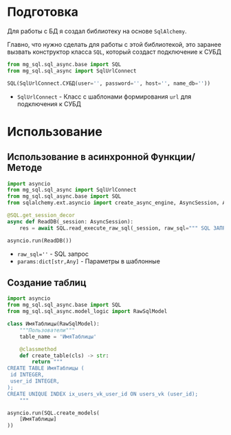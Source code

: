 # Подготовка

Для работы с БД я создал библиотеку на основе `SqlAlchemy`.

Главно, что нужно сделать для работы с этой библиотекой, это заранее вызвать конструктор класса `SQL`, который создаст
подключение к СУБД

```python
from mg_sql.sql_async.base import SQL
from mg_sql.sql_async import SqlUrlConnect

SQL(SqlUrlConnect.СУБД(user='', password='', host='', name_db=''))
```

- `SqlUrlConnect` - Класс с шаблонами формирования `url` для подключения к СУБД

# Использование

## Использование в асинхронной Функции/Методе

```python
import asyncio
from mg_sql.sql_async import SqlUrlConnect
from mg_sql.sql_async.base import SQL
from sqlalchemy.ext.asyncio import create_async_engine, AsyncSession, AsyncConnection, AsyncEngine

@SQL.get_session_decor
async def ReadDB(_session: AsyncSession):
    res = await SQL.read_execute_raw_sql(_session, raw_sql=""" SQL ЗАПРОС = :ключ """, params={'ключ':Значение})

asyncio.run(ReadDB())
```

- `raw_sql=''` - SQL запрос
- `params:dict[str,Any]` - Параметры в шаблонные

## Создание таблиц

```python
import asyncio
from mg_sql.sql_async.base import SQL
from mg_sql.sql_async.model_logic import RawSqlModel

class ИмяТаблицы(RawSqlModel):
    """Пользователи"""
    table_name = 'ИмяТаблицы'

    @classmethod
    def create_table(cls) -> str:
        return """
CREATE TABLE ИмяТаблицы (
 id INTEGER,
 user_id INTEGER,
);
CREATE UNIQUE INDEX ix_users_vk_user_id ON users_vk (user_id);
    """

asyncio.run(SQL.create_models(
    [ИмяТаблицы]
))
```

<!-- ## Использование в FastApi

```python
@router.api_route("/Путь", methods=["POST"])
async def ИмяМаршрутизатора(request: Request, session: AsyncSession = Depends(SQL.get_session)):
    res = await SQL.read_execute_raw_sql(session, raw_sql='', params={})
```

- `raw_sql=''` - SQL запрос
- `params:dict[str,Any]` - Параметры в шаблонные
 -->
